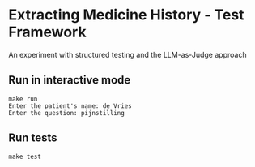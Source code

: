 # Extracting Medicine History - Test Framework

An experiment with structured testing and the LLM-as-Judge approach

## Run in interactive mode

```
make run
Enter the patient's name: de Vries
Enter the question: pijnstilling
```

## Run tests

```make test```
